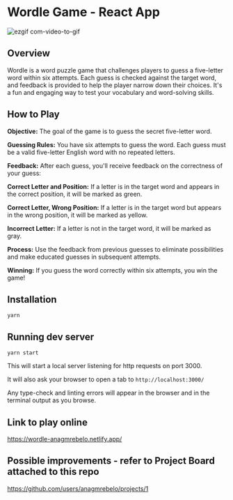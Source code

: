 # Wordle Game - React App
![ezgif com-video-to-gif](https://github.com/anagmrebelo/Academy_Wordle/assets/66007323/db4fb66b-2155-4db8-8e47-2b903e2a8f9c)

## Overview
Wordle is a word puzzle game that challenges players to guess a five-letter word within six attempts. Each guess is checked against the target word, and feedback is provided to help the player narrow down their choices. It's a fun and engaging way to test your vocabulary and word-solving skills.

## How to Play
**Objective:** The goal of the game is to guess the secret five-letter word.

**Guessing Rules:** You have six attempts to guess the word. Each guess must be a valid five-letter English word with no repeated letters.

**Feedback:** After each guess, you'll receive feedback on the correctness of your guess:

**Correct Letter and Position:** If a letter is in the target word and appears in the correct position, it will be marked as green.

**Correct Letter, Wrong Position:** If a letter is in the target word but appears in the wrong position, it will be marked as yellow.

**Incorrect Letter:** If a letter is not in the target word, it will be marked as gray.

**Process:** Use the feedback from previous guesses to eliminate possibilities and make educated guesses in subsequent attempts.

**Winning:** If you guess the word correctly within six attempts, you win the game!

## Installation

```
yarn
```
## Running dev server

```
yarn start
```

This will start a local server listening for http requests on port 3000.

It will also ask your browser to open a tab to `http://localhost:3000/`

Any type-check and linting errors will appear in the browser and in the terminal output as you browse.

## Link to play online 
https://wordle-anagmrebelo.netlify.app/


## Possible improvements - refer to Project Board attached to this repo

https://github.com/users/anagmrebelo/projects/1
